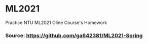 # ML2021
Practice NTU ML2021 Oline Course's Homework

### Source: https://github.com/ga642381/ML2021-Spring
